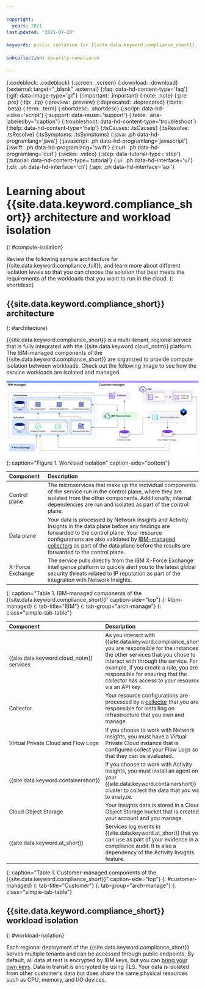 ```yaml
---

copyright:
  years: 2021
lastupdated: "2021-07-20"

keywords: public isolation for {{site.data.keyword.compliance_short}}, compute isolation for {{site.data.keyword.compliance_short}}, {{site.data.keyword.compliance_short}} architecture, workload isolation in {{site.data.keyword.compliance_short}} 

subcollection: security-compliance

---
```


{:codeblock: .codeblock}
{:screen: .screen}
{:download: .download}
{:external: target="_blank" .external}
{:faq: data-hd-content-type='faq'}
{:gif: data-image-type='gif'}
{:important: .important}
{:note: .note}
{:pre: .pre}
{:tip: .tip}
{:preview: .preview}
{:deprecated: .deprecated}
{:beta: .beta}
{:term: .term}
{:shortdesc: .shortdesc}
{:script: data-hd-video='script'}
{:support: data-reuse='support'}
{:table: .aria-labeledby="caption"}
{:troubleshoot: data-hd-content-type='troubleshoot'}
{:help: data-hd-content-type='help'}
{:tsCauses: .tsCauses}
{:tsResolve: .tsResolve}
{:tsSymptoms: .tsSymptoms}
{:java: .ph data-hd-programlang='java'}
{:javascript: .ph data-hd-programlang='javascript'}
{:swift: .ph data-hd-programlang='swift'}
{:curl: .ph data-hd-programlang='curl'}
{:video: .video}
{:step: data-tutorial-type='step'}
{:tutorial: data-hd-content-type='tutorial'}
{:ui: .ph data-hd-interface='ui'}
{:cli: .ph data-hd-interface='cli'}
{:api: .ph data-hd-interface='api'}


# Learning about {{site.data.keyword.compliance_short}} architecture and workload isolation
{: #compute-isolation}

Review the following sample architecture for {{site.data.keyword.compliance_full}}, and learn more about different isolation levels so that you can choose the solution that best meets the requirements of the workloads that you want to run in the cloud.
{: shortdesc}

## {{site.data.keyword.compliance_short}} architecture
{: #architecture}

{{site.data.keyword.compliance_short}} is a multi-tenant, regional service that is fully integrated with the {{site.data.keyword.cloud_notm}} platform. The IBM-managed components of the {{site.data.keyword.compliance_short}} are organized to provide compute isolation between workloads. Check out the following image to see how the service workloads are isolated and managed.

![This image shows the workload isolation for the {{site.data.keyword.compliance_short}} service.](../images/scc-architecture.svg){: caption="Figure 1. Workload isolation" caption-side="bottom"}

| Component | Description |
|:----------|:------------|
| Control plane | The microservices that make up the individual components of the service run in the control plane, where they are isolated from the other components. Additionally, internal dependencies are run and isolated as part of the control plane. |
| Data plane | Your data is processed by Network Insights and Activity Insights in the data plane before any findings are forwarded to the control plane. Your resource configurations are also validated by [IBM-managed collectors](/docs/security-compliance?topic=security-compliance-ibm-collector) as part of the data plane before the results are forwarded to the control plane. |
| X-Force Exchange | The service pulls directly from the IBM X-Force Exchange intelligence platform to quickly alert you to the latest global security threats related to IP reputation as part of the integration with Network Insights. |
{: caption="Table 1. IBM-managed components of the {{site.data.keyword.compliance_short}}" caption-side="top"}
{: #ibm-managed}
{: tab-title="IBM"}
{: tab-group="arch-manage"}
{: class="simple-tab-table"}

| Component | Description |
|:----------|:------------|
| {{site.data.keyword.cloud_notm}} services | As you interact with {{site.data.keyword.compliance_short}}, you are responsible for the instances of the other services that you chose to interact with through the service. For example, if you create a rule, you are responsible for ensuring that the collector has access to your resource via an API key. |
| Collector | Your resource configurations are processed by a [collector](/docs/security-compliance?topic=security-compliance-collector-manual) that you are responsible for installing on infrastructure that you own and manage. |
| Virtual Private Cloud and Flow Logs | If you choose to work with Network Insights, you must have a Virtual Private Cloud instance that is configured collect your Flow Logs so that they can be evaluated. |
| {{site.data.keyword.containershort}} | If you choose to work with Activity Insights, you must install an agent on your {{site.data.keyword.containershort}} cluster to collect the data that you want to analyze. |
| Cloud Object Storage | Your Insights data is stored in a Cloud Object Storage bucket that is created in your account and you manage. |
| {{site.data.keyword.at_short}} | Services log events in {{site.data.keyword.at_short}} that you can use as part of your evidence in a compliance audit. It is also a dependency of the Activity Insights feature. |
{: caption="Table 1. Customer-managed components of the {{site.data.keyword.compliance_short}}" caption-side="top"}
{: #customer-managed}
{: tab-title="Customer"}
{: tab-group="arch-manage"}
{: class="simple-tab-table"}


## {{site.data.keyword.compliance_short}} workload isolation
{: #workload-isolation}

Each regional deployment of the {{site.data.keyword.compliance_short}} serves multiple tenants and can be accessed through public endpoints. By default, all data at rest is encrypted by IBM keys, but you can [bring your own keys](/docs/security-compliance?topic=security-compliance-mng-data). Data in transit is encrypted by using TLS. Your data is isolated from other customer's data but does share the same physical resources such as CPU, memory, and I/O devices. 

